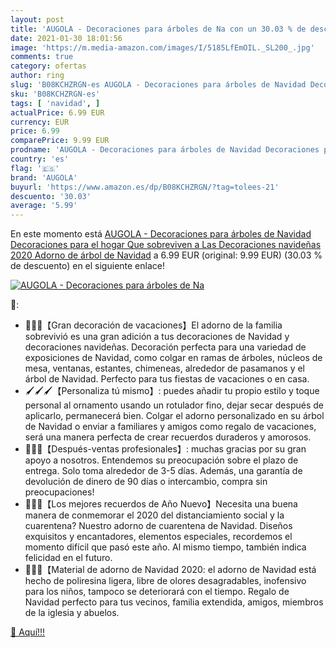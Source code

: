 ```yaml
---
layout: post
title: 'AUGOLA - Decoraciones para árboles de Na con un 30.03 % de descuento'
date: 2021-01-30 18:01:56
image: 'https://m.media-amazon.com/images/I/5185LfEmOIL._SL200_.jpg'
comments: true
category: ofertas
author: ring
slug: 'B08KCHZRGN-es AUGOLA - Decoraciones para árboles de Navidad Decoraciones...'
sku: 'B08KCHZRGN-es'
tags: [ 'navidad', ]
actualPrice: 6.99 EUR
currency: EUR
price: 6.99
comparePrice: 9.99 EUR
prodname: 'AUGOLA - Decoraciones para árboles de Navidad Decoraciones para el hogar Que sobreviven a Las Decoraciones navideñas 2020 Adorno de árbol de Navidad'
country: 'es'
flag: '🇪🇸'
brand: 'AUGOLA'
buyurl: 'https://www.amazon.es/dp/B08KCHZRGN/?tag=tolees-21'
descuento: '30.03'
average: '5.99'
---
```


En este momento está [AUGOLA - Decoraciones para árboles de Navidad Decoraciones para el hogar Que sobreviven a Las Decoraciones navideñas 2020 Adorno de árbol de Navidad](https://www.amazon.es/dp/B08KCHZRGN/?tag=tolees-21) a 6.99 EUR (original: 9.99 EUR) (30.03 %  de descuento) en el siguiente enlace!

[![AUGOLA - Decoraciones para árboles de Na](https://m.media-amazon.com/images/I/5185LfEmOIL._SL200_.jpg)](https://www.amazon.es/dp/B08KCHZRGN/?tag=tolees-21)

🔎:

- 🎉🎉🎉【Gran decoración de vacaciones】El adorno de la familia sobrevivió es una gran adición a tus decoraciones de Navidad y decoraciones navideñas. Decoración perfecta para una variedad de exposiciones de Navidad, como colgar en ramas de árboles, núcleos de mesa, ventanas, estantes, chimeneas, alrededor de pasamanos y el árbol de Navidad. Perfecto para tus fiestas de vacaciones o en casa.
- 🖌️🖌️🖌️【Personaliza tú mismo】: puedes añadir tu propio estilo y toque personal al ornamento usando un rotulador fino, dejar secar después de aplicarlo, permanecerá bien. Colgar el adorno personalizado en su árbol de Navidad o enviar a familiares y amigos como regalo de vacaciones, será una manera perfecta de crear recuerdos duraderos y amorosos.
- 💓💓💓【Después-ventas profesionales】: muchas gracias por su gran apoyo a nosotros. Entendemos su preocupación sobre el plazo de entrega. Solo toma alrededor de 3-5 días. Además, una garantía de devolución de dinero de 90 días o intercambio, compra sin preocupaciones!
- 🎅🎅🎅【Los mejores recuerdos de Año Nuevo】Necesita una buena manera de conmemorar el 2020 del distanciamiento social y la cuarentena? Nuestro adorno de cuarentena de Navidad. Diseños exquisitos y encantadores, elementos especiales, recordemos el momento difícil que pasó este año. Al mismo tiempo, también indica felicidad en el futuro.
- 🎄🎄🎄【Material de adorno de Navidad 2020: el adorno de Navidad está hecho de poliresina ligera, libre de olores desagradables, inofensivo para los niños, tampoco se deteriorará con el tiempo. Regalo de Navidad perfecto para tus vecinos, familia extendida, amigos, miembros de la iglesia y abuelos.

[🛒 Aquí!!!](https://www.amazon.es/dp/B08KCHZRGN/?tag=tolees-21)
